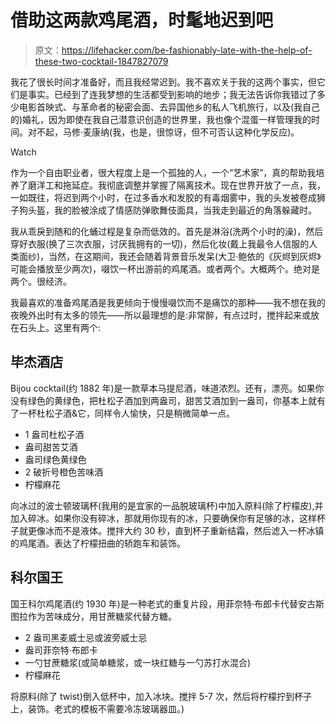 # 借助这两款鸡尾酒，时髦地迟到吧

> 原文：<https://lifehacker.com/be-fashionably-late-with-the-help-of-these-two-cocktail-1847827079>

我花了很长时间才准备好，而且我经常迟到。我不喜欢关于我的这两个事实，但它们是事实。已经到了连我梦想的生活都受到影响的地步；我无法告诉你我错过了多少电影首映式、与革命者的秘密会面、去异国他乡的私人飞机旅行，以及(我自己的)婚礼，因为即使在我自己潜意识创造的世界里，我也像个混蛋一样管理我的时间。对不起，马修·麦康纳(我，也是，很惊讶，但不可否认这种化学反应)。

Watch

作为一个自由职业者，很大程度上是一个孤独的人，一个“艺术家”，真的帮助我培养了磨洋工和拖延症。我彻底调整并掌握了隔离技术。现在世界开放了一点，我，一如既往，将迟到两个小时，在过多香水和发胶的有毒烟雾中，我的头发被卷成狮子狗头盔，我的脸被涂成了情感防弹歌舞伎面具，当我走到最近的角落躲藏时。

我从乖戾到随和的化蛹过程是复杂而低效的。首先是淋浴(洗两个小时的澡)，然后穿好衣服(换了三次衣服，讨厌我拥有的一切)，然后化妆(戴上我最令人信服的人类面纱)，当然，在这期间，我还会随着背景音乐发呆(大卫·鲍依的《灰烬到灰烬》可能会播放至少两次)，啜饮一杯出游前的鸡尾酒。或者两个。大概两个。绝对是两个。很经济。

我最喜欢的准备鸡尾酒是我更倾向于慢慢啜饮而不是痛饮的那种——我不想在我的夜晚外出时有太多的领先——所以最理想的是:非常醉，有点过时，搅拌起来或放在石头上。这里有两个:

## 毕杰酒店

Bijou cocktail(约 1882 年)是一款草本马提尼酒，味道浓烈。还有，漂亮。如果你没有绿色的黄绿色，把杜松子酒加到两盎司，甜苦艾酒加到一盎司，你基本上就有了一杯杜松子酒&它，同样令人愉快，只是稍微简单一点。

*   1 盎司杜松子酒
*   盎司甜苦艾酒
*   盎司绿色黄绿色
*   2 破折号橙色苦味酒
*   柠檬麻花

向冰过的波士顿玻璃杯(我用的是宜家的一品脱玻璃杯)中加入原料(除了柠檬皮),并加入碎冰。如果你没有碎冰，那就用你现有的冰，只要确保你有足够的冰，这样杯子就更像冰而不是液体。搅拌大约 30 秒，直到杯子重新结霜，然后滤入一杯冰镇的鸡尾酒。表达了柠檬扭曲的轿跑车和装饰。

## 科尔国王

国王科尔鸡尾酒(约 1930 年)是一种老式的重复片段，用菲奈特·布郎卡代替安古斯图拉作为苦味成分，用甘蔗糖浆代替方糖。

*   2 盎司黑麦威士忌或波旁威士忌
*   盎司菲奈特·布郎卡
*   一勺甘蔗糖浆(或简单糖浆，或一块红糖与一勺苏打水混合)
*   柠檬麻花

将原料(除了 twist)倒入低杯中，加入冰块。搅拌 5-7 次，然后将柠檬拧到杯子上，装饰。老式的模板不需要冷冻玻璃器皿。)